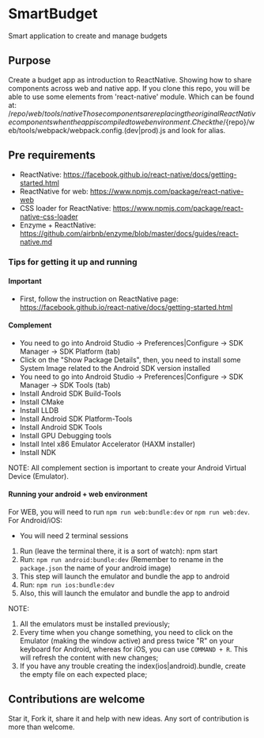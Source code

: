 # SmartBudget
Smart application to create and manage budgets

## Purpose
Create a budget app as introduction to ReactNative. Showing how to share components across web and native app. If you clone this repo, you will be able to use some elements from 'react-native' module.
Which can be found at: /${repo}/web/tools/native
Those components are replacing the original ReactNative components when the app is compiled to web environment. Check the /${repo}/web/tools/webpack/webpack.config.(dev|prod).js and look for alias.

## Pre requirements
* ReactNative: https://facebook.github.io/react-native/docs/getting-started.html
* ReactNative for web: https://www.npmjs.com/package/react-native-web
* CSS loader for ReactNative: https://www.npmjs.com/package/react-native-css-loader
* Enzyme + ReactNative: https://github.com/airbnb/enzyme/blob/master/docs/guides/react-native.md

### Tips for getting it up and running

#### Important
* First, follow the instruction on ReactNative page: https://facebook.github.io/react-native/docs/getting-started.html

#### Complement
* You need to go into Android Studio -> Preferences|Configure -> SDK Manager -> SDK Platform (tab)
 * Click on the "Show Package Details", then, you need to install some System Image related to the Android SDK version installed
* You need to go into Android Studio -> Preferences|Configure -> SDK Manager -> SDK Tools (tab)
 * Install Android SDK Build-Tools
 * Install CMake
 * Install LLDB
 * Install Android SDK Platform-Tools
 * Install Android SDK Tools
 * Install GPU Debugging tools
 * Install Intel x86 Emulator Accelerator (HAXM installer)
 * Install NDK

NOTE: All complement section is important to create your Android Virtual Device (Emulator).

#### Running your android + web environment

For WEB, you will need to run `npm run web:bundle:dev` or `npm run web:dev`.
For Android/iOS:
* You will need 2 terminal sessions
1. Run (leave the terminal there, it is a sort of watch): npm start
2. Run: `npm run android:bundle:dev` (Remember to rename in the `package.json` the name of your android image)
 1. This step will launch the emulator and bundle the app to android
3. Run: `npm run ios:bundle:dev`
 1. Also, this will launch the emulator and bundle the app to android

NOTE:
1. All the emulators must be installed previously;
2. Every time when you change something, you need to click on the Emulator (making the window active) and press twice "R" on your keyboard for Android, whereas for iOS, you can use `COMMAND + R`. This will refresh the content with new changes;
3. If you have any trouble creating the index(ios|android).bundle, create the empty file on each expected place;


## Contributions are welcome
Star it, Fork it, share it and help with new ideas. Any sort of contribution is more than welcome.